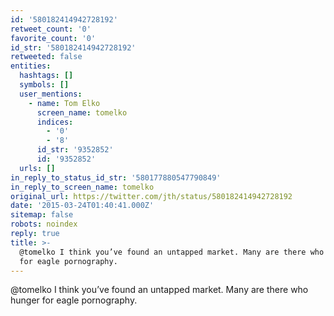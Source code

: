 ```yaml
---
id: '580182414942728192'
retweet_count: '0'
favorite_count: '0'
id_str: '580182414942728192'
retweeted: false
entities:
  hashtags: []
  symbols: []
  user_mentions:
    - name: Tom Elko
      screen_name: tomelko
      indices:
        - '0'
        - '8'
      id_str: '9352852'
      id: '9352852'
  urls: []
in_reply_to_status_id_str: '580177880547790849'
in_reply_to_screen_name: tomelko
original_url: https://twitter.com/jth/status/580182414942728192
date: '2015-03-24T01:40:41.000Z'
sitemap: false
robots: noindex
reply: true
title: >-
  @tomelko I think you’ve found an untapped market. Many are there who hunger
  for eagle pornography.
---
```


@tomelko I think you’ve found an untapped market. Many are there who hunger for eagle pornography.